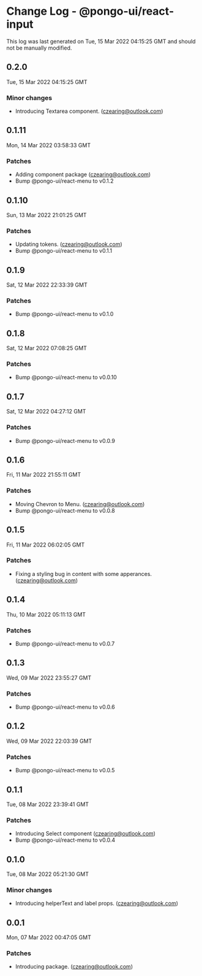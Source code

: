 # Change Log - @pongo-ui/react-input

This log was last generated on Tue, 15 Mar 2022 04:15:25 GMT and should not be manually modified.

<!-- Start content -->

## 0.2.0

Tue, 15 Mar 2022 04:15:25 GMT

### Minor changes

- Introducing Textarea component. (czearing@outlook.com)

## 0.1.11

Mon, 14 Mar 2022 03:58:33 GMT

### Patches

- Adding component package (czearing@outlook.com)
- Bump @pongo-ui/react-menu to v0.1.2

## 0.1.10

Sun, 13 Mar 2022 21:01:25 GMT

### Patches

- Updating tokens. (czearing@outlook.com)
- Bump @pongo-ui/react-menu to v0.1.1

## 0.1.9

Sat, 12 Mar 2022 22:33:39 GMT

### Patches

- Bump @pongo-ui/react-menu to v0.1.0

## 0.1.8

Sat, 12 Mar 2022 07:08:25 GMT

### Patches

- Bump @pongo-ui/react-menu to v0.0.10

## 0.1.7

Sat, 12 Mar 2022 04:27:12 GMT

### Patches

- Bump @pongo-ui/react-menu to v0.0.9

## 0.1.6

Fri, 11 Mar 2022 21:55:11 GMT

### Patches

- Moving Chevron to Menu. (czearing@outlook.com)
- Bump @pongo-ui/react-menu to v0.0.8

## 0.1.5

Fri, 11 Mar 2022 06:02:05 GMT

### Patches

- Fixing a styling bug in content with some apperances. (czearing@outlook.com)

## 0.1.4

Thu, 10 Mar 2022 05:11:13 GMT

### Patches

- Bump @pongo-ui/react-menu to v0.0.7

## 0.1.3

Wed, 09 Mar 2022 23:55:27 GMT

### Patches

- Bump @pongo-ui/react-menu to v0.0.6

## 0.1.2

Wed, 09 Mar 2022 22:03:39 GMT

### Patches

- Bump @pongo-ui/react-menu to v0.0.5

## 0.1.1

Tue, 08 Mar 2022 23:39:41 GMT

### Patches

- Introducing Select component (czearing@outlook.com)
- Bump @pongo-ui/react-menu to v0.0.4

## 0.1.0

Tue, 08 Mar 2022 05:21:30 GMT

### Minor changes

- Introducing helperText and label props. (czearing@outlook.com)

## 0.0.1

Mon, 07 Mar 2022 00:47:05 GMT

### Patches

- Introducing package. (czearing@outlook.com)
